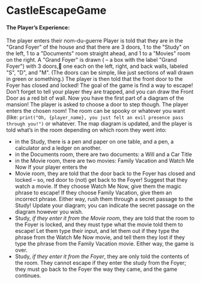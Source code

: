 # CastleEscapeGame

#### The Player’s Experience:
The player enters their nom-du-guerre
Player is told that they are in the "Grand Foyer" of the house and that there are
3 doors, 1 to the "Study" on the left, 1 to a "Documents" room straight ahead, and
1 to a "Movies" room on the right.
A "Grand Foyer" is drawn ( – a box with the label "Grand Foyer") with 3 doors,🐢
one each on the left, right, and back walls, labeled "S", "D", and "M". (The doors
can be simple, like just sections of wall drawn in green or something.)
The player is then told that the front door to the Foyer has closed and locked! The
goal of the game is find a way to escape! Don’t forget to tell your player they are
trapped, and you can draw the Front Door as a red bit of wall.
Now you have the first part of a diagram of the mansion!
The player is asked to choose a door to step though.
The player enters the chosen room! The room can be spooky or whatever you want
(like: `print("Oh, {player_name}, you just felt an evil presence pass through
you!")` or whatever.
The map diagram is updated, and the player is told what’s in the room depending on
which room they went into:
* in the Study, there is a pen and paper on one table, and a pen, a calculator and
a ledger on another.
* in the Documents room, there are two documents: a Will and a Car Title
* in the Movie room, there are two movies: Family Vacation and Watch Me Now
If your player enters the
* Movie room, they are told that the door back to the Foyer has closed and locked –
so, red door to (not) get back to the Foyer! Suggest that they watch a movie. If
they choose Watch Me Now, give them the magic phrase to escape! If they choose
Family Vacation, give them an incorrect phrase. Either way, rush them through a
secret passage to the Study! Update your diagram; you can indicate the secret
passage on the diagram however you wish.
* Study, *_if they enter it from the Movie room_*, they are told that the room to
the Foyer is locked, and they must type what the movie told them to escape! Let
them type their input, and let them out if they type the phrase from the Watch Me
Now movie, and tell them they lost if they type the phrase from the Family Vacation
movie. Either way, the game is over.
* Study, _if they enter it from the Foyer_, they are only told the contents of the
room. They cannot escape if they enter the study from the Foyer; they must go back
to the Foyer the way they came, and the game continues.
